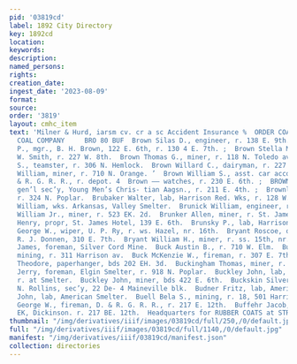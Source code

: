 ```yaml
---
pid: '03819cd'
label: 1892 City Directory
key: 1892cd
location: 
keywords: 
description: 
named_persons: 
rights: 
creation_date: 
ingest_date: '2023-08-09'
format: 
source: 
order: '3819'
layout: cmhc_item
text: 'Milner & Hurd, iarsm cv. cr a sc Accident Insurance %  ORDER COAL OF THE LEADVILLE
  COAL COMPANY     BRO 80 BUF  Brown Silas D., engineer, r. 138 E. 9th. ,  BROWN SMITH
  P., mgr., B. H. Brown, 122 E. 6th, r. 130 4 E. 7th. ;  Brown Stella Miss, clk, J.
  W. Smith, r. 227 W. 8th.  Brown Thomas G., miner, r. 118 N. Toledo av.  Brown Walter
  S., teamster, r. 306 N. Hemlock.  Brown Willard C., dairyman, r. 227 W. 8th.  Brown
  William, miner, r. 710 N. Orange. ’  Brown William S., asst. car accountant, D.
  & R. G. R. R., r. depot. 4  Brown —— watches, r. 230 E. 6th. ;  BROWNELL EDWIN C.,
  gen’l sec’y, Young Men’s Chris- tian Aagsn., r. 211 E. 4th. ;  Brownlee John, carpenter,
  r. 324 N. Poplar.  Brubaker Walter, lab, Harrison Red. Wks, r. 128 W. 4th.  Brummer
  William, wks. Arkansas, Valley Smelter.  Brunick William, engineer, r. 523 EK. 2d.  Brunick
  William Jr., miner, r. 523 EK. 2d.  Brunker Allen, miner, r. St. James Hotel.  Brunker
  Henry, propr, St. James Hotel, 139 E. 6th.  Brunsky P., lab, Harrison Red. Wks.  Brunton
  George W., wiper, U. P. Ry, r. ws. Hazel, nr. 16th.  Bryant Roscoe, office boy,
  R. J. Donnen, 310 E. 7th.  Bryant William H., miner, r. ss. 15th, nr. Harrison av.  Buchanan
  James, foreman, Silver Cord Mine.  Buck Austin B., r. 710 W. Elm.  Buck Jobn Carroll,
  mining, r. 311 Harrison av.  Buck McKenzie W., fireman, r. 307 E. 7th.  Buckbee
  Theodore, paperhanger, bds 202 EH. 3d.  Buckingham Thomas, miner, r. 415 E. 7th.  Buckley
  Jerry, foreman, Elgin Smelter, r. 918 N. Poplar.  Buckley John, lab, Elgin Smelter,
  r. at Smelter.  Buckley John, miner, bds 422 E. 6th.  Buckskin Silver Mining Co.,
  N. Rollins, sec’y, 22 De- 4 Maineville blk.  Budner Fritz, lab, American Smelter.  Budner
  John, lab, American Smelter.  Buell Bela S., mining, r. 18, 501 Harrison av.  Buffehr
  George W., fireman, D. & R. G. R. R., r. 217 E. 12th.  Buffehr Jacob, millman, C.
  EK, Dickinson. r. 217 BE. 12th.  Headquarters for RUBBER COATS at STRAUSS’    '
thumbnail: "/img/derivatives/iiif/images/03819cd/full/250,/0/default.jpg"
full: "/img/derivatives/iiif/images/03819cd/full/1140,/0/default.jpg"
manifest: "/img/derivatives/iiif/03819cd/manifest.json"
collection: directories
---
```

